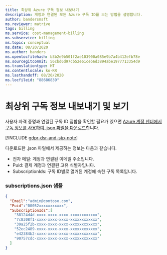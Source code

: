 ```yaml
---
title: 최상위 Azure 구독 정보 내보내기
description: 계정과 연결된 모든 Azure 구독 ID를 보는 방법을 설명합니다.
author: bandersmsft
ms.reviewer: matrive
tags: billing
ms.service: cost-management-billing
ms.subservice: billing
ms.topic: conceptual
ms.date: 08/20/2020
ms.author: banders
ms.openlocfilehash: b3b2e9b501f2ae103900a085e9b7a4b412efb78e
ms.sourcegitcommit: 56cbd6d97cb52e61ceb6d3894abe1977713354d9
ms.translationtype: HT
ms.contentlocale: ko-KR
ms.lasthandoff: 08/20/2020
ms.locfileid: "88686839"
---
```

# <a name="export-and-view-your-top-level-subscription-information"></a>최상위 구독 정보 내보내기 및 보기
사용자 자격 증명과 연결된 구독 ID 집합을 확인할 필요가 있으면 [Azure 계정 센터에서 구독 정보를 사용하여 .json 파일을 다운로드](https://account.azure.com/subscriptions/download)합니다.

[!INCLUDE [gdpr-dsr-and-stp-note](../../../includes/gdpr-dsr-and-stp-note.md)]

다운로드한 .json 파일에서 제공하는 정보는 다음과 같습니다.
- 전자 메일: 계정과 연결된 이메일 주소입니다.
- Puid: 결제 계정과 연결된 고유 식별자입니다.
- SubscriptionIds: 구독 ID별로 열거된 계정에 속한 구독 목록입니다.

### <a name="subscriptionsjson-sample"></a>subscriptions.json 샘플

```json
{
  "Email":"admin@contoso.com",
  "Puid":"00052xxxxxxxxxxx",
  "SubscriptionIds":[
    "38124d4d-xxxx-xxxx-xxxx-xxxxxxxxxxxx",
    "7c8308f1-xxxx-xxxx-xxxx-xxxxxxxxxxxx",
    "39a25f2b-xxxx-xxxx-xxxx-xxxxxxxxxxxx",
    "52ec2489-xxxx-xxxx-xxxx-xxxxxxxxxxxx",
    "e42384b2-xxxx-xxxx-xxxx-xxxxxxxxxxxx",
    "90757cdc-xxxx-xxxx-xxxx-xxxxxxxxxxxx"
  ]
}
```

